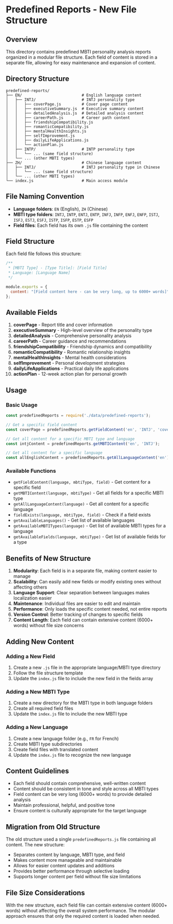 # Predefined Reports - New File Structure

## Overview

This directory contains predefined MBTI personality analysis reports organized in a modular file structure. Each field of content is stored in a separate file, allowing for easy maintenance and expansion of content.

## Directory Structure

```
predefined-reports/
├── EN/                          # English language content
│   ├── INTJ/                    # INTJ personality type
│   │   ├── coverPage.js         # Cover page content
│   │   ├── executiveSummary.js  # Executive summary content
│   │   ├── detailedAnalysis.js  # Detailed analysis content
│   │   ├── careerPath.js        # Career path content
│   │   ├── friendshipCompatibility.js
│   │   ├── romanticCompatibility.js
│   │   ├── mentalHealthInsights.js
│   │   ├── selfImprovement.js
│   │   ├── dailyLifeApplications.js
│   │   └── actionPlan.js
│   ├── INTP/                    # INTP personality type
│   │   └── ... (same field structure)
│   └── ... (other MBTI types)
├── ZH/                          # Chinese language content
│   ├── INTJ/                    # INTJ personality type in Chinese
│   │   └── ... (same field structure)
│   └── ... (other MBTI types)
└── index.js                     # Main access module
```

## File Naming Convention

- **Language folders**: `EN` (English), `ZH` (Chinese)
- **MBTI type folders**: `INTJ`, `INTP`, `ENTJ`, `ENTP`, `INFJ`, `INFP`, `ENFJ`, `ENFP`, `ISTJ`, `ISFJ`, `ESTJ`, `ESFJ`, `ISTP`, `ISFP`, `ESTP`, `ESFP`
- **Field files**: Each field has its own `.js` file containing the content

## Field Structure

Each field file follows this structure:

```javascript
/**
 * [MBTI Type] - [Type Title]: [Field Title]
 * Language: [Language Name]
 */

module.exports = {
  content: "[Field content here - can be very long, up to 6000+ words]"
};
```

## Available Fields

1. **coverPage** - Report title and cover information
2. **executiveSummary** - High-level overview of the personality type
3. **detailedAnalysis** - Comprehensive personality analysis
4. **careerPath** - Career guidance and recommendations
5. **friendshipCompatibility** - Friendship dynamics and compatibility
6. **romanticCompatibility** - Romantic relationship insights
7. **mentalHealthInsights** - Mental health considerations
8. **selfImprovement** - Personal development strategies
9. **dailyLifeApplications** - Practical daily life applications
10. **actionPlan** - 12-week action plan for personal growth

## Usage

### Basic Usage

```javascript
const predefinedReports = require('./data/predefined-reports');

// Get a specific field content
const coverPage = predefinedReports.getFieldContent('en', 'INTJ', 'coverPage');

// Get all content for a specific MBTI type and language
const intjContent = predefinedReports.getMBTIContent('en', 'INTJ');

// Get all content for a specific language
const allEnglishContent = predefinedReports.getAllLanguageContent('en');
```

### Available Functions

- `getFieldContent(language, mbtiType, field)` - Get content for a specific field
- `getMBTIContent(language, mbtiType)` - Get all fields for a specific MBTI type
- `getAllLanguageContent(language)` - Get all content for a specific language
- `fieldExists(language, mbtiType, field)` - Check if a field exists
- `getAvailableLanguages()` - Get list of available languages
- `getAvailableMBTITypes(language)` - Get list of available MBTI types for a language
- `getAvailableFields(language, mbtiType)` - Get list of available fields for a type

## Benefits of New Structure

1. **Modularity**: Each field is in a separate file, making content easier to manage
2. **Scalability**: Can easily add new fields or modify existing ones without affecting others
3. **Language Support**: Clear separation between languages makes localization easier
4. **Maintenance**: Individual files are easier to edit and maintain
5. **Performance**: Only loads the specific content needed, not entire reports
6. **Version Control**: Better tracking of changes to specific fields
7. **Content Length**: Each field can contain extensive content (6000+ words) without file size concerns

## Adding New Content

### Adding a New Field

1. Create a new `.js` file in the appropriate language/MBTI type directory
2. Follow the file structure template
3. Update the `index.js` file to include the new field in the fields array

### Adding a New MBTI Type

1. Create a new directory for the MBTI type in both language folders
2. Create all required field files
3. Update the `index.js` file to include the new MBTI type

### Adding a New Language

1. Create a new language folder (e.g., `FR` for French)
2. Create MBTI type subdirectories
3. Create field files with translated content
4. Update the `index.js` file to recognize the new language

## Content Guidelines

- Each field should contain comprehensive, well-written content
- Content should be consistent in tone and style across all MBTI types
- Field content can be very long (6000+ words) to provide detailed analysis
- Maintain professional, helpful, and positive tone
- Ensure content is culturally appropriate for the target language

## Migration from Old Structure

The old structure used a single `predefinedReports.js` file containing all content. The new structure:

- Separates content by language, MBTI type, and field
- Makes content more manageable and maintainable
- Allows for easier content updates and additions
- Provides better performance through selective loading
- Supports longer content per field without file size limitations

## File Size Considerations

With the new structure, each field file can contain extensive content (6000+ words) without affecting the overall system performance. The modular approach ensures that only the required content is loaded when needed.
